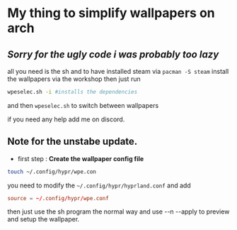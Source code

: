 # My thing to simplify wallpapers on arch
*Sorry for the ugly code i was probably too lazy*
--
all you need is the sh and to have installed steam via 
```pacman -S steam```
install the wallpapers via the workshop
then just run 
```sh
wpeselec.sh -i #installs the dependencies
```
and then `wpeselec.sh` to switch between wallpapers

if you need any help add me on discord.
## Note for the unstabe update.
- first step :
**Create the wallpaper config file**
```sh
touch ~/.config/hypr/wpe.con
```
you need to modify the `~/.config/hypr/hyprland.conf` and add 
```conf
source = ~/.config/hypr/wpe.conf
```
then just use the sh program the normal way and use --n --apply to preview and setup the wallpaper.
